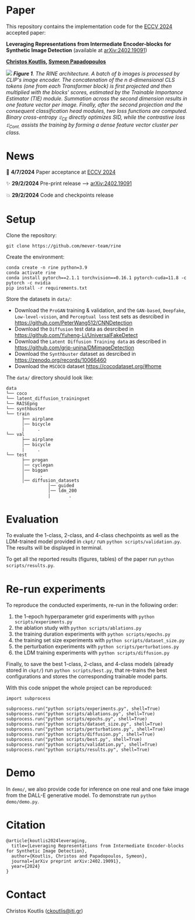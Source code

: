 # Paper
This repository contains the implementation code for the [ECCV 2024](https://eccv2024.ecva.net/) accepted paper:

**Leveraging Representations from Intermediate Encoder-blocks for Synthetic Image Detection** (available at [arXiv:2402.19091](https://arxiv.org/abs/2402.19091))

**[<u>Christos Koutlis</u>](https://orcid.org/0000-0003-3682-408X), [<u>Symeon Papadopoulos</u>](https://orcid.org/0000-0002-5441-7341)**

![](https://github.com/mever-team/rine/blob/main/results/figs/fig1.png)
***Figure 1**. The RINE architecture. A batch of $`b`$ images is processed by CLIP's image encoder. The concatenation of the $`n`$ $`d`$-dimensional CLS tokens (one from each Transformer block) is first projected and then multiplied with the blocks' scores, estimated by the Trainable Importance Estimator (TIE) module. Summation across the second dimension results in one feature vector per image. Finally, after the second projection and the consequent classification head modules, two loss functions are computed. Binary cross-entropy $`\mathfrak{L}_{CE}`$ directly optimizes SID, while the contrastive loss $`\mathfrak{L}_{Cont.}`$ assists the training by forming a dense feature vector cluster per class.*

# News
:tada: **4/7/2024** Paper acceptance at [ECCV 2024](https://eccv2024.ecva.net/)

:sparkles: **29/2/2024** Pre-print release --> [arXiv:2402.19091](https://arxiv.org/abs/2402.19091)

:boom: **29/2/2024** Code and checkpoints release

# Setup
Clone the repository:
```
git clone https://github.com/mever-team/rine
```
Create the environment:
```
conda create -n rine python=3.9
conda activate rine
conda install pytorch==2.1.1 torchvision==0.16.1 pytorch-cuda=11.8 -c pytorch -c nvidia
pip install -r requirements.txt
```
Store the datasets in `data/`:
* Download the `ProGAN` training & validation, and the `GAN-based`, `Deepfake`, `Low-level-vision`, and `Perceptual loss` test sets as desrcibed in https://github.com/PeterWang512/CNNDetection
* Download the `Diffusion` test data as desrcibed in https://github.com/Yuheng-Li/UniversalFakeDetect
* Download the ``Latent Diffusion Training data`` as described in https://github.com/grip-unina/DMimageDetection
* Download the ``Synthbuster`` dataset as desrcibed in https://zenodo.org/records/10066460
* Download the ``MSCOCO`` dataset https://cocodataset.org/#home

The `data/` directory should look like:
```
data
└── coco
└── latent_diffusion_trainingset
└── RAISEpng
└── synthbuster
└── train
      ├── airplane	
      │── bicycle
      |     .
└── val
      ├── airplane	
      │── bicycle
      |     .
└── test					
      ├── progan	
      │── cyclegan   	
      │── biggan
      │      .
      │── diffusion_datasets
                │── guided
                │── ldm_200
                |       .
```

# Evaluation
To evaluate the 1-class, 2-class, and 4-class chechpoints as well as the LDM-trained model provided in `ckpt/` run `python scripts/validation.py`. The results will be displayed in terminal.

To get all the reported results (figures, tables) of the paper run `python scripts/results.py`.

# Re-run experiments
To reproduce the conducted experiments, re-run in the following order:
1. the 1-epoch hyperparameter grid experiments with `python scripts/experiments.py`
2. the ablation study with `python scripts/ablations.py`
3. the training duration experiments with `python scripts/epochs.py`
4. the training set size experiments with `python scripts/dataset_size.py`
5. the perturbation experiments with `python scripts/perturbations.py`
6. the LDM training experiments with `python scripts/diffusion.py`

Finally, to save the best 1-class, 2-class, and 4-class models (already stored in `ckpt/`) run `python scripts/best.py`, that re-trains the best configurations and stores the corresponding trainable model parts.

With this code snippet the whole project can be reproduced:
```
import subprocess

subprocess.run("python scripts/experiments.py", shell=True)
subprocess.run("python scripts/ablations.py", shell=True)
subprocess.run("python scripts/epochs.py", shell=True)
subprocess.run("python scripts/dataset_size.py", shell=True)
subprocess.run("python scripts/perturbations.py", shell=True)
subprocess.run("python scripts/diffusion.py", shell=True)
subprocess.run("python scripts/best.py", shell=True)
subprocess.run("python scripts/validation.py", shell=True)
subprocess.run("python scripts/results.py", shell=True)
```

# Demo
In `demo/`, we also provide code for inference on one real and one fake image from the DALL-E generative model. To demonstrate run `python demo/demo.py`.

# Citation
```
@article{koutlis2024leveraging,
  title={Leveraging Representations from Intermediate Encoder-blocks for Synthetic Image Detection},
  author={Koutlis, Christos and Papadopoulos, Symeon},
  journal={arXiv preprint arXiv:2402.19091},
  year={2024}
}
```

# Contact
Christos Koutlis (ckoutlis@iti.gr)